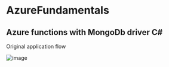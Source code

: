 # AzureFundamentals

## Azure functions with MongoDb driver C#


Original application flow

![image](https://user-images.githubusercontent.com/31577537/189496069-78843d21-b9fc-40c6-af8f-cd1c32e46354.png)
